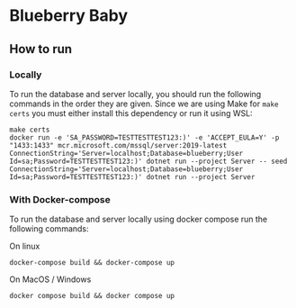 # Blueberry Baby

## How to run

### Locally

To run the database and server locally, you should run the following commands in the order they are given. Since we are
using Make for `make certs` you must either install this dependency or run it using WSL:

```shell
make certs
docker run -e 'SA_PASSWORD=TESTTESTTEST123:)' -e 'ACCEPT_EULA=Y' -p "1433:1433" mcr.microsoft.com/mssql/server:2019-latest
ConnectionString='Server=localhost;Database=blueberry;User Id=sa;Password=TESTTESTTEST123:)' dotnet run --project Server -- seed
ConnectionString='Server=localhost;Database=blueberry;User Id=sa;Password=TESTTESTTEST123:)' dotnet run --project Server
```

### With Docker-compose

To run the database and server locally using docker compose run the following commands:

On linux

```shell
docker-compose build && docker-compose up
```

On MacOS / Windows

```shell
docker compose build && docker compose up
```
